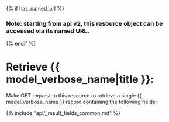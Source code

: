 {% if has_named_url %}

### Note: starting from api v2, this resource object can be accessed via its named URL.

{% endif %}

# Retrieve {{ model_verbose_name|title }}:

Make GET request to this resource to retrieve a single {{ model_verbose_name }}
record containing the following fields:

{% include "api/_result_fields_common.md" %}
